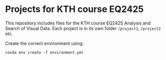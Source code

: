 # Projects for KTH course EQ2425

This repository includes files for the KTH course EQ2425 Analysis and Search of Visual Data.
Each project is in its own folder `/project1`, `/project2` etc.

Create the correct environment using:

```
conda env create -f environment.yml
```
